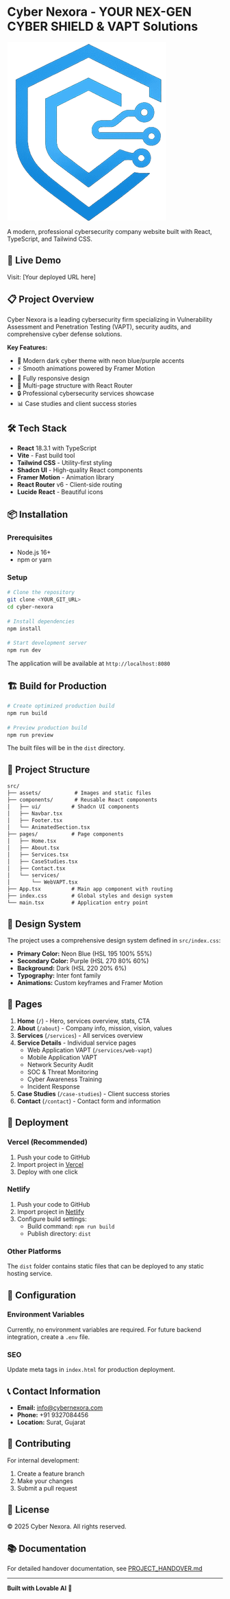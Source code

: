 # Cyber Nexora - YOUR NEX-GEN CYBER SHIELD  & VAPT Solutions

![Cyber Nexora](src/assets/cyber-nexora-logo.png)

A modern, professional cybersecurity company website built with React, TypeScript, and Tailwind CSS.

## 🚀 Live Demo

Visit: [Your deployed URL here]

## 📋 Project Overview

Cyber Nexora is a leading cybersecurity firm specializing in Vulnerability Assessment and Penetration Testing (VAPT), security audits, and comprehensive cyber defense solutions.

**Key Features:**
- 🎨 Modern dark cyber theme with neon blue/purple accents
- ⚡ Smooth animations powered by Framer Motion
- 📱 Fully responsive design
- 🎯 Multi-page structure with React Router
- 🔒 Professional cybersecurity services showcase
- 📊 Case studies and client success stories

## 🛠️ Tech Stack

- **React** 18.3.1 with TypeScript
- **Vite** - Fast build tool
- **Tailwind CSS** - Utility-first styling
- **Shadcn UI** - High-quality React components
- **Framer Motion** - Animation library
- **React Router** v6 - Client-side routing
- **Lucide React** - Beautiful icons

## 📦 Installation

### Prerequisites
- Node.js 16+ 
- npm or yarn

### Setup

```bash
# Clone the repository
git clone <YOUR_GIT_URL>
cd cyber-nexora

# Install dependencies
npm install

# Start development server
npm run dev
```

The application will be available at `http://localhost:8080`

## 🏗️ Build for Production

```bash
# Create optimized production build
npm run build

# Preview production build
npm run preview
```

The built files will be in the `dist` directory.

## 📁 Project Structure

```
src/
├── assets/           # Images and static files
├── components/       # Reusable React components
│   ├── ui/          # Shadcn UI components
│   ├── Navbar.tsx
│   ├── Footer.tsx
│   └── AnimatedSection.tsx
├── pages/           # Page components
│   ├── Home.tsx
│   ├── About.tsx
│   ├── Services.tsx
│   ├── CaseStudies.tsx
│   ├── Contact.tsx
│   └── services/
│       └── WebVAPT.tsx
├── App.tsx          # Main app component with routing
├── index.css        # Global styles and design system
└── main.tsx         # Application entry point
```

## 🎨 Design System

The project uses a comprehensive design system defined in `src/index.css`:

- **Primary Color:** Neon Blue (HSL 195 100% 55%)
- **Secondary Color:** Purple (HSL 270 80% 60%)
- **Background:** Dark (HSL 220 20% 6%)
- **Typography:** Inter font family
- **Animations:** Custom keyframes and Framer Motion

## 📄 Pages

1. **Home** (`/`) - Hero, services overview, stats, CTA
2. **About** (`/about`) - Company info, mission, vision, values
3. **Services** (`/services`) - All services overview
4. **Service Details** - Individual service pages
   - Web Application VAPT (`/services/web-vapt`)
   - Mobile Application VAPT
   - Network Security Audit
   - SOC & Threat Monitoring
   - Cyber Awareness Training
   - Incident Response
5. **Case Studies** (`/case-studies`) - Client success stories
6. **Contact** (`/contact`) - Contact form and information

## 🚢 Deployment

### Vercel (Recommended)

1. Push your code to GitHub
2. Import project in [Vercel](https://vercel.com)
3. Deploy with one click

### Netlify

1. Push your code to GitHub
2. Import project in [Netlify](https://netlify.com)
3. Configure build settings:
   - Build command: `npm run build`
   - Publish directory: `dist`

### Other Platforms

The `dist` folder contains static files that can be deployed to any static hosting service.

## 🔧 Configuration

### Environment Variables
Currently, no environment variables are required. For future backend integration, create a `.env` file.

### SEO
Update meta tags in `index.html` for production deployment.

## 📞 Contact Information

- **Email:** info@cybernexora.com
- **Phone:** +91 9327084456
- **Location:** Surat, Gujarat

## 🤝 Contributing

For internal development:
1. Create a feature branch
2. Make your changes
3. Submit a pull request

## 📝 License

© 2025 Cyber Nexora. All rights reserved.

## 📚 Documentation

For detailed handover documentation, see [PROJECT_HANDOVER.md](PROJECT_HANDOVER.md)

---

**Built with Lovable AI** 🚀
